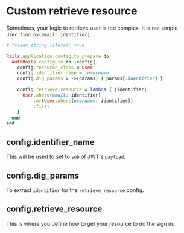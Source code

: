 # Custom retrieve resource

Sometimes, your logic to retrieve user is too complex. It is not simple `User.find_by(email: identifier)`.

```rb
# frozen_string_literal: true

Rails.application.config.to_prepare do
  AuthRails.configure do |config|
    config.resource_class = User
    config.identifier_name = :username
    config.dig_params = ->(params) { params[:identifier] }

    config.retrieve_resource = lambda { |identifier|
      User.where(email: identifier)
          .or(User.where(username: identifier))
          .first
    }
  end
end
```

## config.identifier_name

This will be used to set to `sub` of JWT's `payload`.

## config.dig_params

To extract `identifier` for the `retrieve_resource` config.

## config.retrieve_resource

This is where you define how to get your resource to do the sign in.
